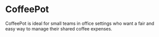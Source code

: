 # CoffeePot
CoffeePot is ideal for small teams in office settings who want a fair and easy way to manage their shared coffee expenses.
